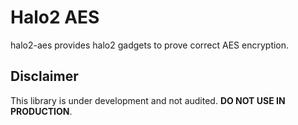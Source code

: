 # Halo2 AES
halo2-aes provides halo2 gadgets to prove correct AES encryption.  

## Disclaimer
This library is under development and not audited. **DO NOT USE IN PRODUCTION**.